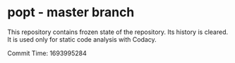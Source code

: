 # popt - master branch

This repository contains frozen state of the repository.
Its history is cleared. It is used only for static code
analysis with Codacy.

Commit Time: 1693995284